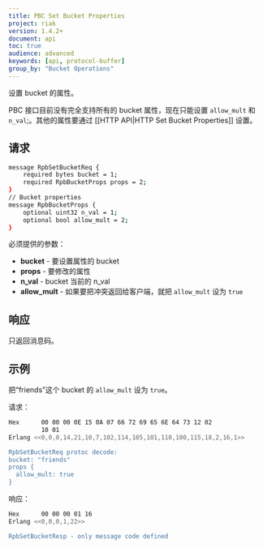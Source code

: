 ```yaml
---
title: PBC Set Bucket Properties
project: riak
version: 1.4.2+
document: api
toc: true
audience: advanced
keywords: [api, protocol-buffer]
group_by: "Bucket Operations"
---
```


设置 bucket 的属性。

<div class="note">
<p>PBC 接口目前没有完全支持所有的 bucket 属性，现在只能设置 <code>allow_mult</code> 和 <code>n_val</code>;。其他的属性要通过 [[HTTP API|HTTP Set Bucket Properties]] 设置。</p>
</div>

## 请求

```bash
message RpbSetBucketReq {
    required bytes bucket = 1;
    required RpbBucketProps props = 2;
}
// Bucket properties
message RpbBucketProps {
    optional uint32 n_val = 1;
    optional bool allow_mult = 2;
}
```

必须提供的参数：

* **bucket** - 要设置属性的 bucket
* **props** - 要修改的属性
* **n_val** - bucket 当前的 n_val
* **allow_mult** - 如果要把冲突返回给客户端，就把 `allow_mult` 设为 `true`

## 响应

只返回消息码。

## 示例

把“friends”这个 bucket 的 `allow_mult` 设为 `true`。

请求：

```bash
Hex      00 00 00 0E 15 0A 07 66 72 69 65 6E 64 73 12 02
         10 01
Erlang <<0,0,0,14,21,10,7,102,114,105,101,110,100,115,18,2,16,1>>

RpbSetBucketReq protoc decode:
bucket: "friends"
props {
  allow_mult: true
}
```

响应：

```bash
Hex      00 00 00 01 16
Erlang <<0,0,0,1,22>>

RpbSetBucketResp - only message code defined
```
